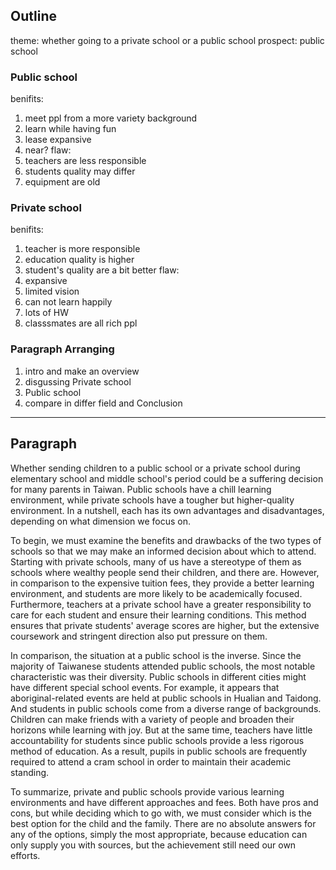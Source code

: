 ## Outline

theme: whether going to a private school or a public school
prospect: public school

### Public school
benifits: 
1. meet ppl from a more variety background
2. learn while having fun
3. lease expansive
4. near?
flaw: 
1. teachers are less responsible
2. students quality may differ
3. equipment are old

### Private school
benifits:
1. teacher is more responsible
2. education quality is higher
3. student's quality are a bit better
flaw: 
1. expansive
2. limited vision
3. can not learn happily
4. lots of HW
5. classsmates are all rich ppl

### Paragraph Arranging

1. intro and make an overview
2. disgussing Private school
3. Public school
4. compare in differ field and Conclusion

---
## Paragraph

Whether sending children to a public school or a private school during elementary school and middle school's period could be a suffering decision for many parents in Taiwan. Public schools have a chill learning environment, while private schools have a tougher but higher-quality environment. In a nutshell, each has its own advantages and disadvantages, depending on what dimension we focus on.

To begin, we must examine the benefits and drawbacks of the two types of schools so that we may make an informed decision about which to attend. Starting with private schools, many of us have a stereotype of them as schools where wealthy people send their children, and there are. However, in comparison to the expensive tuition fees, they provide a better learning environment, and students are more likely to be academically focused. Furthermore, teachers at a private school have a greater responsibility to care for each student and ensure their learning conditions. This method ensures that private students' average scores are higher, but the extensive coursework and stringent direction also put pressure on them.

In comparison, the situation at a public school is the inverse. Since the majority of Taiwanese students attended public schools, the most notable characteristic was their diversity. Public schools in different cities might have different special school events. For example, it appears that aboriginal-related events are held at public schools in Hualian and Taidong. And students in public schools come from a diverse range of backgrounds. Children can make friends with a variety of people and broaden their horizons while learning with joy. But at the same time, teachers have little accountability for students since public schools provide a less rigorous method of education. As a result, pupils in public schools are frequently required to attend a cram school in order to maintain their academic standing.

To summarize, private and public schools provide various learning environments and have different approaches and fees.  Both have pros and cons, but while deciding which to go with, we must consider which is the best option for the child and the family. There are no absolute answers for any of the options, simply the most appropriate, because education can only supply you with sources, but the achievement still need our own efforts.


